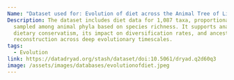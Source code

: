 ```yaml
---
Name: "Dataset used for: Evolution of diet across the Animal Tree of Life"
Description: The dataset includes diet data for 1,087 taxa, proportionally
  sampled among animal phyla based on species richness. It supports analyses of
  dietary conservatism, its impact on diversification rates, and ancestral diet
  reconstruction across deep evolutionary timescales.
tags:
  - Evolution
link: https://datadryad.org/stash/dataset/doi:10.5061/dryad.q2d60q3
image: /assets/images/databases/evolutionofdiet.jpeg
---
```

